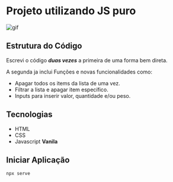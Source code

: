 # Projeto utilizando JS puro
![gif](/Assets/video-demost-gif.gif)

## Estrutura do Código
Escrevi o código ***duas vezes*** a primeira de uma forma bem direta.

A segunda ja inclui Funções e novas funcionalidades como:
- Apagar todos os items da lista de uma vez.
- Filtrar a lista e apagar item específico.
- Inputs para inserir valor, quantidade e/ou peso.

## Tecnologias

- HTML 
- CSS 
- Javascript **Vanila**

## Iniciar Aplicação

```bash
npx serve
```
